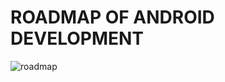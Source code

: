 # ROADMAP OF ANDROID DEVELOPMENT

![roadmap](https://user-images.githubusercontent.com/66024385/94822240-0daf7800-0420-11eb-816f-cedbba71810d.png)


